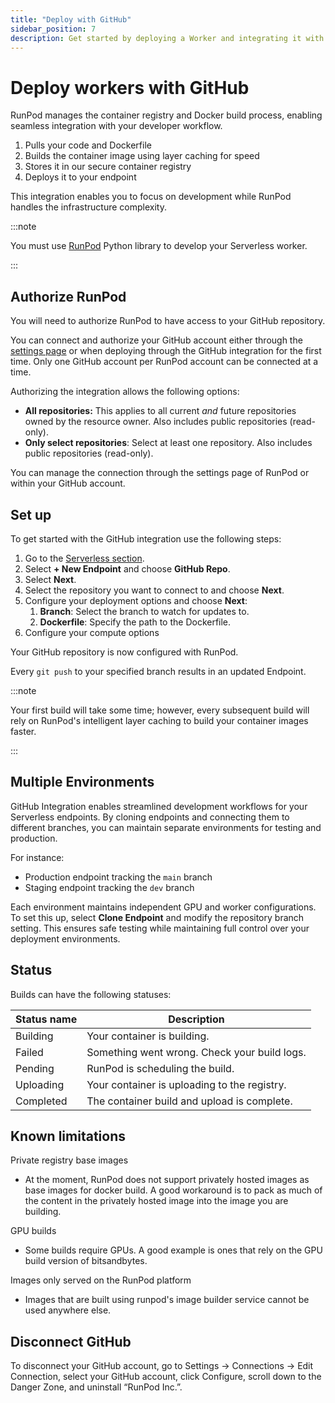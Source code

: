 ```yaml
---
title: "Deploy with GitHub"
sidebar_position: 7
description: Get started by deploying a Worker and integrating it with GitHub
---
```


# Deploy workers with GitHub

RunPod manages the container registry and Docker build process, enabling seamless integration with your developer workflow.

1. Pulls your code and Dockerfile
2. Builds the container image using layer caching for speed
3. Stores it in our secure container registry
4. Deploys it to your endpoint

This integration enables you to focus on development while RunPod handles the infrastructure complexity.

:::note

You must use [RunPod](/serverless/development/overview) Python library to develop your Serverless worker.

:::

## Authorize RunPod

You will need to authorize RunPod to have access to your GitHub repository.

You can connect and authorize your GitHub account either through the [settings page](http://runpod.io/console/user/settings) or when deploying through the GitHub integration for the first time.
Only one GitHub account per RunPod account can be connected at a time.

Authorizing the integration allows the following options:

- **All repositories:** This applies to all current _and_ future repositories owned by the resource owner. Also includes public repositories (read-only).
- **Only select repositories**: Select at least one repository. Also includes public repositories (read-only).

You can manage the connection through the settings page of RunPod or within your GitHub account.

## Set up

To get started with the GitHub integration use the following steps:

1. Go to the [Serverless section](http://runpod.io/console/serverless).
2. Select **+ New Endpoint** and choose **GitHub Repo**.
3. Select **Next**.
4. Select the repository you want to connect to and choose **Next**.
5. Configure your deployment options and choose **Next**:
   1. **Branch**: Select the branch to watch for updates to.
   2. **Dockerfile**: Specify the path to the Dockerfile.
6. Configure your compute options

Your GitHub repository is now configured with RunPod.

Every `git push` to your specified branch results in an updated Endpoint.

:::note

Your first build will take some time; however, every subsequent build will rely on RunPod's intelligent layer caching to build your container images faster.

:::

## Multiple Environments

GitHub Integration enables streamlined development workflows for your Serverless endpoints. By cloning endpoints and connecting them to different branches, you can maintain separate environments for testing and production.

For instance:

- Production endpoint tracking the `main` branch
- Staging endpoint tracking the `dev` branch

Each environment maintains independent GPU and worker configurations. To set this up, select **Clone Endpoint** and modify the repository branch setting.
This ensures safe testing while maintaining full control over your deployment environments.

## Status

Builds can have the following statuses:

| Status name | Description                                  |
| ----------- | -------------------------------------------- |
| Building    | Your container is building.                  |
| Failed      | Something went wrong. Check your build logs. |
| Pending     | RunPod is scheduling the build.              |
| Uploading   | Your container is uploading to the registry. |
| Completed   | The container build and upload is complete.  |

## Known limitations

Private registry base images

- At the moment, RunPod does not support privately hosted images as base images for docker build. A good workaround is to pack as much of the content in the privately hosted image into the image you are building.

GPU builds

- Some builds require GPUs. A good example is ones that rely on the GPU build version of bitsandbytes.

Images only served on the RunPod platform

- Images that are built using runpod's image builder service cannot be used anywhere else.

## Disconnect GitHub

To disconnect your GitHub account, go to Settings → Connections → Edit Connection, select your GitHub account, click Configure, scroll down to the Danger Zone, and uninstall “RunPod Inc.”.
